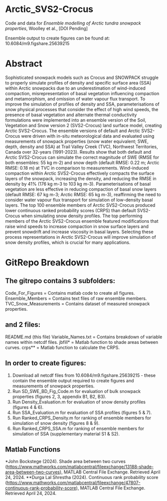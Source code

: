 # Arctic_SVS2-Crocus
Code and data for _Ensemble modelling of Arctic tundra snowpack properties_, Woolley et al., [DOI Pending]

Ensemble output to create figures can be found at: 10.6084/m9.figshare.25639215

# Abstract 

Sophisticated snowpack models such as Crocus and SNOWPACK struggle to properly simulate profiles of density and specific surface area (SSA) within Arctic snowpacks due to an underestimation of wind-induced compaction, misrepresentation of basal vegetation influencing compaction and metamorphism, and omission of water vapour flux transport. To improve the simulation of profiles of density and SSA, parameterisations of snow physical processes that consider the effect of high wind speeds, the presence of basal vegetation and alternate thermal conductivity formulations were implemented into an ensemble version of the Soil, Vegetation and Snow version 2 (SVS2-Crocus) land surface model, creating Arctic SVS2-Crocus. The ensemble versions of default and Arctic SVS2-Crocus were driven with in-situ meteorological data and evaluated using measurements of snowpack properties (snow water equivalent; SWE, depth, density and SSA) at Trail Valley Creek (TVC), Northwest Territories, Canada over 32-years (1991-2023). Results show that both default and Arctic SVS2-Crocus can simulate the correct magnitude of SWE (RMSE for both ensembles: 55 kg m-2) and snow depth (default RMSE: 0.22 m; Arctic RMSE: 0.18 m) at TVC in comparison to measurements. Wind-induced compaction within Arctic SVS2-Crocus effectively compacts the surface layers of the snowpack, increasing the density, and reducing the RMSE in density by 41% (176 kg m-3 to 103 kg m-3). Parameterisations of basal vegetation are less effective in reducing compaction of basal snow layers (default RMSE: 67 kg m-3; Arctic RMSE: 65 kg m-3), reaffirming the need to consider water vapour flux transport for simulation of low-density basal layers. The top 100 ensemble members of Arctic SVS2-Crocus produced lower continuous ranked probability scores (CRPS) than default SVS2-Crocus when simulating snow density profiles. The top performing members of the Arctic SVS2-Crocus ensemble featured modifications that raise wind speeds to increase compaction in snow surface layers and prevent snowdrift and increase viscosity in basal layers. Selecting these process representations in Arctic SVS2-Crocus will improve simulation of snow density profiles, which is crucial for many applications. 

# GitRepo Breakdown

## The gitrepo contains 3 subfolders: 

Code_For_Figures = Contains matlab code to create all figures.
Ensemble_Members = Contains text files of raw ensemble members.
TVC_Snow_Measurements = Contains dataset of measured snowpack properties.

## and 2 files: 

README.md (this file)
Variable_Names.txt = Contains breakdown of variable names within netcdf files.
jbfill* = Matlab function to shade areas between curves.
crps** = Matlab function to calculate the CRPS.

## In order to create figures:

1. Download all netcdf files from 10.6084/m9.figshare.25639215 - these contain the ensemble output required to create figures and measurements of snowpack properties.
2. Run SD_SWE_BD_Fig_Code.m for evaluation of bulk snowpack properties (figures 2, 3, appendix B1, B2, B3).
3. Run Density_Evaluation.m for evaluation of snow density profiles (figures 4 & 6).
4. Run SSA_Evaluation.m for evaluation of SSA profiles (figures 5 & 7).
5. Run Ranked_CRPS_Density.m for ranking of ensemble members for simulation of snow density (figures 8 & 9).
6. Run Ranked_CRPS_SSA.m for ranking of ensemble members for simulation of SSA (supplementary material S1 & S2).

## Matlab Functions

*John Bockstege (2024). Shade area between two curves (https://www.mathworks.com/matlabcentral/fileexchange/13188-shade-area-between-two-curves), MATLAB Central File Exchange. Retrieved April 24, 2024.
**Durga Lal Shrestha (2024). Continuous rank probability score (https://www.mathworks.com/matlabcentral/fileexchange/47807-continuous-rank-probability-score), MATLAB Central File Exchange. Retrieved April 24, 2024.


